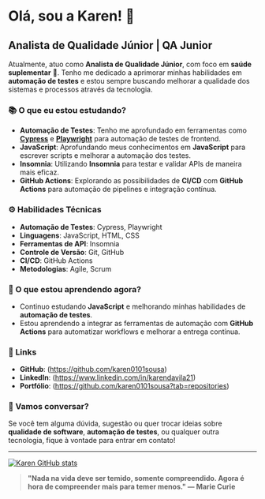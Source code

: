 # Olá, sou a Karen! 👋

## Analista de Qualidade Júnior | QA Junior 

Atualmente, atuo como **Analista de Qualidade Júnior**, com foco em **saúde suplementar** 🏥. 
Tenho me dedicado a aprimorar minhas habilidades em **automação de testes** e estou sempre buscando melhorar a qualidade dos sistemas e processos através da tecnologia.

### 📚 O que eu estou estudando?

- **Automação de Testes**: Tenho me aprofundado em ferramentas como **[Cypress](https://www.cypress.io/)** e **[Playwright](https://playwright.dev/)** para automação de testes de frontend.
- **JavaScript**: Aprofundando meus conhecimentos em **JavaScript** para escrever scripts e melhorar a automação dos testes.
- **Insomnia**: Utilizando **Insomnia** para testar e validar APIs de maneira mais eficaz.
- **GitHub Actions**: Explorando as possibilidades de **CI/CD** com **GitHub Actions** para automação de pipelines e integração contínua.

### ⚙️ Habilidades Técnicas

- **Automação de Testes**: Cypress, Playwright
- **Linguagens**: JavaScript, HTML, CSS
- **Ferramentas de API**: Insomnia
- **Controle de Versão**: Git, GitHub
- **CI/CD**: GitHub Actions
- **Metodologias**: Agile, Scrum

### 🌱 O que estou aprendendo agora?

- Continuo estudando **JavaScript** e melhorando minhas habilidades de **automação de testes**.
- Estou aprendendo a integrar as ferramentas de automação com **GitHub Actions** para automatizar workflows e melhorar a entrega contínua.

### 🔗 Links

- **GitHub**: (https://github.com/karen0101sousa)
- **LinkedIn**: (https://www.linkedin.com/in/karendavila21)
- **Portfólio**: (https://github.com/karen0101sousa?tab=repositories)

### 💬 Vamos conversar?

Se você tem alguma dúvida, sugestão ou quer trocar ideias sobre **qualidade de software**, **automação de testes**, ou qualquer outra tecnologia, fique à vontade para entrar em contato!

---
[![Karen GitHub stats](https://github-readme-stats.vercel.app/api?username=karen0101sousa)](https://github.com/karen0101sousa/github-readme-stats)

> **"Nada na vida deve ser temido, somente compreendido. Agora é hora de compreender mais para temer menos." — Marie Curie**

